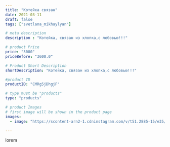 ```yaml
---
title: "Котейка связан"
date: 2021-03-11
draft: false
tags: ["svetlana_mikhaylyan"]

# meta description
description : "Котейка, связан из хлопка,с любовью!!!"

# product Price
price: "3000"
priceBefore: "3600.0"

# Product Short Description
shortDescription: "Котейка, связан из хлопка,с любовью!!!"

#product ID
productID: "CMRg5jDhgjF"

# type must be "products"
type: "products"

# product Images
# first image will be shown in the product page
images:
  - image: "https://scontent-arn2-1.cdninstagram.com/v/t51.2885-15/e35/158739182_1359976211034295_7860593020100570625_n.jpg?se=7&tp=1&_nc_ht=scontent-arn2-1.cdninstagram.com&_nc_cat=107&_nc_ohc=LQ9S2fGFaL0AX-1yoDW&ccb=7-4&oh=57dd413db2bd67595947b0c47f6c38fc&oe=60839341&_nc_sid=86f79a&ig_cache_key=MjUyNjk0NTU1ODA3MDE2Nzc0OQ%3D%3D.2-ccb7-4"

---
```

lorem

